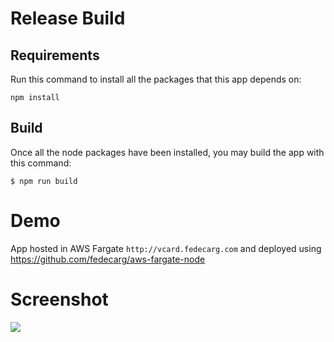 # Release Build
## Requirements
Run this command to install all the packages that this app depends on:
```
npm install
```

## Build
Once all the node packages have been installed, you may build the app with this command:
```
$ npm run build
```

# Demo
App hosted in AWS Fargate `http://vcard.fedecarg.com` and deployed using https://github.com/fedecarg/aws-fargate-node

# Screenshot
![](https://raw.githubusercontent.com/fedecarg/fedecarg.github.io/master/images/vcard.png)
